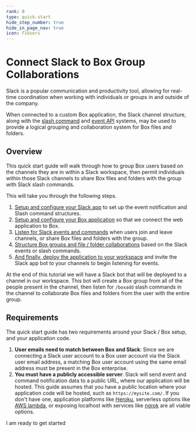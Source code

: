```yaml
---
rank: 0
type: quick-start
hide_step_number: true
hide_in_page_nav: true
icon: FiUsers
---
```


# Connect Slack to Box Group Collaborations

Slack is a popular communication and productivity tool, allowing for real-time
coordination when working with individuals or groups in and outside of the
company. 

When connected to a custom Box application, the Slack channel structure, along
with the [slash command][slack-slash-commands] and [event API][slack-event-api]
systems, may be used to provide a logical grouping and collaboration system for
Box files and folders.

## Overview

This quick start guide will walk through how to group Box users based on the
channels they are in within a Slack workspace, then permit individuals within
those Slack channels to share Box files and folders with the group with Slack
slash commands.

This will take you through the following steps.

1. [Setup and configure your Slack app][step1] to set up the event notification
 and Slash command structures. 
1. [Setup and configure your Box application][step2] so that we connect the web
 application to Box. 
1. [Listen for Slack events and commands][step3] when users join and leave
 channels, or share Box files and folders with the group.
1. [Structure Box groups and file / folder collaborations][step4] based on the
 Slack events or slash commands. 
1. [And finally, deploy the application to your workspace][step5] and invite
 the Slack app bot to your channels to begin listening for events.

At the end of this tutorial we will have a Slack bot that will be deployed to a
channel in our workspace. This bot will create a Box group from all of the
people present in the channel, then listen for `/boxadd` slash commands in the
channel to collaborate Box files and folders from the user with the entire
group.

## Requirements

The quick start guide has two requirements around your Slack / Box setup, and
your application code.

1. **User emails need to match between Box and Slack**: Since we are connecting
 a Slack user account to a Box user account via the Slack user email address, a
 matching Box user account using the same email address must be present in the
 Box enterprise.
1. **You must have a publicly accessible server**: Slack will send event and
 command notification data to a public URL, where our application will be
 hosted. This guide assumes that you have a public location where your
 application code will be hosted, such as `https://mysite.com/`. If you don't
 have one, application platforms like [Heroku][heroku], serverless options
 like [AWS lambda][aws-lambda], or exposing localhost with services like
 [ngrok][ngrok] are all viable options.

<Next>
  I am ready to get started
</Next>

[slack-slash-commands]: https://api.slack.com/apps/A0155185TT3/slash-commands
[slack-event-api]: https://api.slack.com/events-api
[step1]: g://collaborations/connect-slack-to-group-collabs/configure-slack
[step2]: g://collaborations/connect-slack-to-group-collabs/configure-box
[step3]: g://collaborations/connect-slack-to-group-collabs/scaffold-application-code
[step4]: g://collaborations/connect-slack-to-group-collabs/handle-slack-events
[step5]: g://collaborations/connect-slack-to-group-collabs/connect-box-functions
[step6]: g://collaborations/connect-slack-to-group-collabs/test-bot
[heroku]: https://heroku.com/
[aws-lambda]: https://aws.amazon.com/lambda/
[ngrok]: https://ngrok.com/